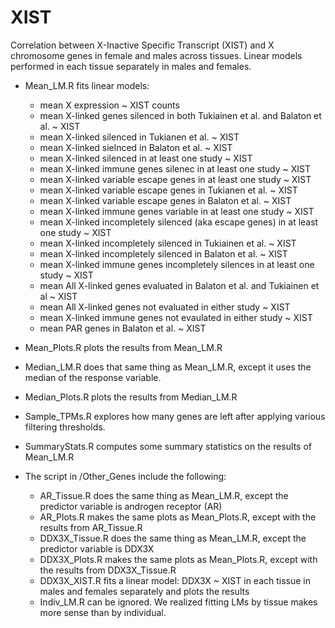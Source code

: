 # XIST

Correlation between X-Inactive Specific Transcript (XIST) and X chromosome genes in female and males across tissues.
Linear models performed in each tissue separately in males and females.

* Mean_LM.R fits linear models:
	* mean X expression ~ XIST counts
	* mean X-linked genes silenced in both Tukiainen et al. and Balaton et al. ~ XIST
	* mean X-linked silenced in Tukianen et al. ~ XIST
	* mean X-linked sielnced in Balaton et al. ~ XIST
	* mean X-linked silenced in at least one study ~ XIST
	* mean X-linked immune genes silenec in at least one study ~ XIST
	* mean X-linked variable escape genes in at least one study ~ XIST
	* mean X-linked variable escape genes in Tukianen et al. ~ XIST
	* mean X-linked variable escape genes in Balaton et al. ~ XIST
	* mean X-linked immune genes variable in at least one study ~ XIST
	* mean X-linked incompletely silenced (aka escape genes) in at least one study ~ XIST
	* mean X-linked incompletely silenced in Tukiainen et al. ~ XIST
	* mean X-linked incompletely silenced in Balaton et al. ~ XIST
	* mean X-linked immune genes incompletely silences in at least one study ~ XIST
	* mean All X-linked genes evaluated in Balaton et al. and Tukiainen et al ~ XIST
	* mean All X-linked genes not evaluated in either study ~ XIST
	* mean X-linked immune genes not evaulated in either study ~ XIST
	* mean PAR genes in Balaton et al. ~ XIST

* Mean_Plots.R plots the results from Mean_LM.R

* Median_LM.R does that same thing as Mean_LM.R, except it uses the median of the response variable.

* Median_Plots.R plots the results from Median_LM.R

* Sample_TPMs.R explores how many genes are left after applying various filtering thresholds.

* SummaryStats.R computes some summary statistics on the results of Mean_LM.R 
  
* The script in /Other_Genes include the following:
	* AR_Tissue.R does the same thing as Mean_LM.R, except the predictor variable is androgen receptor (AR)
	* AR_Plots.R makes the same plots as Mean_Plots.R, except with the results from AR_Tissue.R 
	* DDX3X_Tissue.R does the same thing as Mean_LM.R, except the predictor variable is DDX3X
	* DDX3X_Plots.R makes the same plots as Mean_Plots.R, except with the results from DDX3X_Tissue.R 
	* DDX3X_XIST.R fits a linear model: DDX3X ~ XIST in each tissue in males and females separately
	  and plots the results
	* Indiv_LM.R can be ignored. We realized fitting LMs by tissue makes more sense than by individual.
